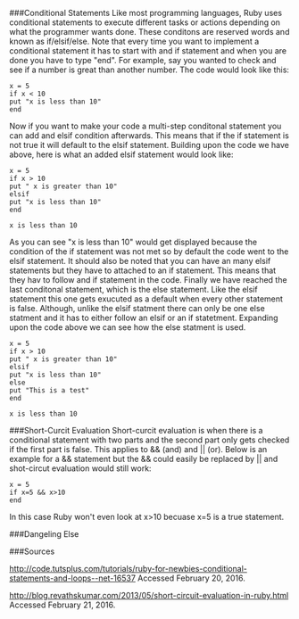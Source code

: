 ###Conditional Statements
Like most programming languages, Ruby uses conditional statements to execute different tasks 
or actions depending on what the programmer wants done. These conditons are reserved words and
known as if/elsif/else. Note that every time you want to implement a conditional statement it has to start with and if statement and when you are done you have to type "end". For example, say you wanted to check and see if a number is great than another number.
The code would look like this:
```
x = 5
if x < 10
put "x is less than 10"
end
```
Now if you want to make your code a multi-step conditonal statement you can add and elsif condition afterwards. 
This means that if the if statement is not true it will default to the elsif statement. Building upon the code
we have above, here is what an added elsif statement would look like:

```
x = 5
if x > 10
put " x is greater than 10"
elsif
put "x is less than 10"
end

x is less than 10
```
As you can see "x is less than 10" would get displayed because the condition of the if statement was not met so by 
default the code went to the elsif statement. It should also be noted that you can have an many elsif statements but they 
have to attached to an if statement. This means that they hav to follow and if statement in the code. 
Finally we have reached the last conditonal statement, which is the else statement. Like the elsif statement this one gets exucuted as a default when every other statement is false. Although, unlike the elsif statment there can only be one else statment and it has to either follow an elsif or an if statetment. Expanding upon the code above we can see how the else statment is used.
```
x = 5
if x > 10
put " x is greater than 10"
elsif
put "x is less than 10"
else
put "This is a test"
end

x is less than 10
```

###Short-Curcit Evaluation
Short-curcit evaluation is when there is a conditional statement with two parts and the second part only gets checked if the first part is false. This applies to && (and) and || (or). Below is an example for a && statement but the && could easily be replaced by || and shot-circut evaluation would still work:
```
x = 5
if x=5 && x>10
end
```
In this case Ruby won't even look at x>10 becuase x=5 is a true statement.


###Dangeling Else





###Sources

http://code.tutsplus.com/tutorials/ruby-for-newbies-conditional-statements-and-loops--net-16537 Accessed February 20, 2016.

http://blog.revathskumar.com/2013/05/short-circuit-evaluation-in-ruby.html Accessed February 21, 2016.






